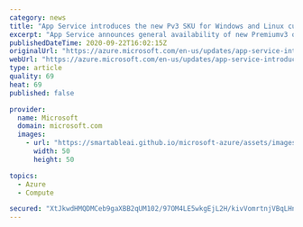 ```yaml
---
category: news
title: "App Service introduces the new Pv3 SKU for Windows and Linux customers"
excerpt: "App Service announces general availability of new Premiumv3 offering delivering increased performance and memory headroom for Windows and Linux customers, now with Reservations pricing and dev/test capabilities. "
publishedDateTime: 2020-09-22T16:02:15Z
originalUrl: "https://azure.microsoft.com/en-us/updates/app-service-introduces-the-new-pv3-sku-for-windows-and-linux-customers/"
webUrl: "https://azure.microsoft.com/en-us/updates/app-service-introduces-the-new-pv3-sku-for-windows-and-linux-customers/"
type: article
quality: 69
heat: 69
published: false

provider:
  name: Microsoft
  domain: microsoft.com
  images:
    - url: "https://smartableai.github.io/microsoft-azure/assets/images/organizations/microsoft.com-50x50.jpg"
      width: 50
      height: 50

topics:
  - Azure
  - Compute

secured: "XtJkwdHMQDMCeb9gaXBB2qUM102/97OM4LE5wkgEjL2H/kivVomrtnjVBqLHnqT9Bk/AhG4Cb9+ZWh0T7MkApekDZY6ZJhP7ugOCrk9YofcbOr3WairBU4zhDQR7EtLnUKhHytAR+kjYszn5j05Zjdrqu9zLlRGh8oHSvyHpobQNB3wY4oQCYEZO5RGQvCPvzpadAErPWh9lMgPYlPUIuLynbKVarYL4vc4WCOegoSlqllFz6yQw83B9FokOcbDI815hvPvOM9/fwz1HwuVtvKkrlB+2//F5NNVR/5NHT6XpQx+9/0V72MA1z1y+nW4wEMHnNss9SaYEpd+J8LsSKa9gQxIqHCeLYDglkYi8ZB0=;Ow49w0zUbghGEP/HVeXjoQ=="
---
```


